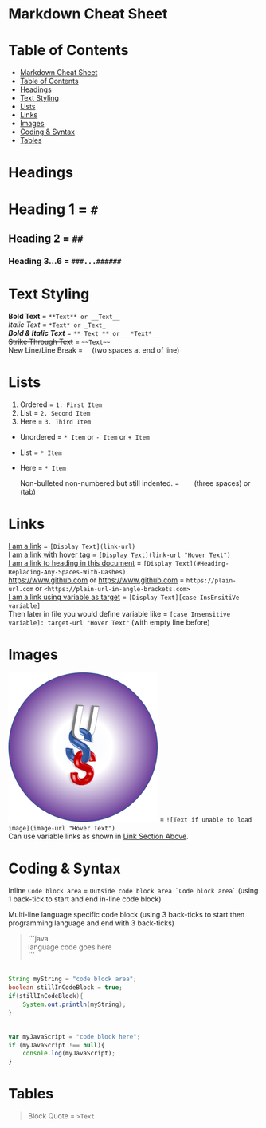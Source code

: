 # Markdown Cheat Sheet

# Table of Contents
* [Markdown Cheat Sheet](#Markdown-Cheat-Sheet)
* [Table of Contents](#Table-of-Contents)
* [Headings](#Headings)
* [Text Styling](#Text-Styling)
* [Lists](#Lists)
* [Links](#Links)
* [Images](#Images)
* [Coding & Syntax](#Coding=&-Syntax)
* [Tables](#Tables)

# Headings
# Heading 1 = `#`
## Heading 2 = `##`
### Heading 3...6 = `###...######`

# Text Styling
**Bold Text** = `**Text** or __Text__`  
*Italic Text* = `*Text* or _Text_`  
**_Bold & Italic Text_** = `**_Text_** or __*Text*__`  
~~Strike Through Text~~ = `~~Text~~`  
New Line/Line Break = `  `(two spaces at end of line)

# Lists
1. Ordered = `1. First Item`
2. List = `2. Second Item`
3. Here = `3. Third Item`

* Unordered = `* Item` or `- Item` or `+ Item`
* List = `* Item`
* Here = `* Item`

    Non-bulleted non-numbered but still indented. = `   ` (three spaces) or `   ` (tab)

# Links
[I am a link](https://www.github.com) = `[Display Text](link-url)`  
[I am a link with hover tag](https://www.github.com "Checkout GitHub") = `[Display Text](link-url "Hover Text")`  
[I am a link to heading in this document](#Markdown-Cheat-Sheet) = `[Display Text](#Heading-Replacing-Any-Spaces-With-Dashes)`  
https://www.github.com or <https://www.github.com> = `https://plain-url.com` or `<https://plain-url-in-angle-brackets.com>`  
[I am a link using variable as target][my target link] = `[Display Text][case InsEnsitiVe variable]`  
Then later in file you would define variable like = `[case Insensitive variable]: target-url "Hover Text"` (with empty line before)

[my target link]: https://www.github.com "GitHub Again"

# Images
![USS Logo](./assets/images/Logo.png "USS Logo") = `![Text if unable to load image](image-url "Hover Text")`  
Can use variable links as shown in [Link Section Above](#Links).

# Coding & Syntax
Inline `Code block area` = `` Outside code block area `Code block area` `` (using 1 back-tick to start and end in-line code block)  

Multi-line language specific code block (using 3 back-ticks to start then programming language and end with 3 back-ticks)  
> \```java  
> language code goes here   
> \```  
```java

String myString = "code block area";
boolean stillInCodeBlock = true;
if(stillInCodeBlock){
    System.out.println(myString);
}

```
```javascript

var myJavaScript = "code block here";
if (myJavaScript !== null){
    console.log(myJavaScript);
}
```

# Tables


>Block Quote = `>Text`